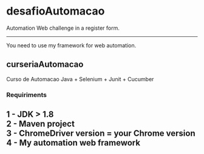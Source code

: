 # desafioAutomacao
Automation Web challenge in a register form. 
____
You need to use my framework for web automation. 

## curseriaAutomacao
Curso de Automacao Java + Selenium + Junit + Cucumber

### Requiriments
1 - JDK > 1.8  
2 - Maven project  
3 - ChromeDriver version = your Chrome version
4 - My automation web framework
---
